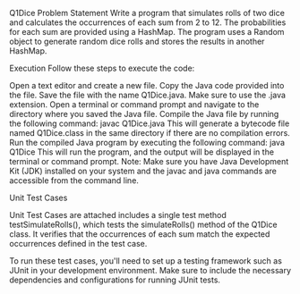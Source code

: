 Q1Dice
Problem Statement
Write a program that simulates rolls of two dice and calculates the occurrences of each sum from 2 to 12. The probabilities for each sum are provided using a HashMap. The program uses a Random object to generate random dice rolls and stores the results in another HashMap.

Execution
Follow these steps to execute the code:

Open a text editor and create a new file.
Copy the Java code provided into the file.
Save the file with the name Q1Dice.java. Make sure to use the .java extension.
Open a terminal or command prompt and navigate to the directory where you saved the Java file.
Compile the Java file by running the following command: javac Q1Dice.java
This will generate a bytecode file named Q1Dice.class in the same directory if there are no compilation errors.
Run the compiled Java program by executing the following command: java Q1Dice
This will run the program, and the output will be displayed in the terminal or command prompt.
Note: Make sure you have Java Development Kit (JDK) installed on your system and the javac and java commands are accessible from the command line.

Unit Test Cases

Unit Test Cases are attached includes a single test method testSimulateRolls(), which tests the simulateRolls() method of the Q1Dice class. It verifies that the occurrences of each sum match the expected occurrences defined in the test case.

To run these test cases, you'll need to set up a testing framework such as JUnit in your development environment. Make sure to include the necessary dependencies and configurations for running JUnit tests.